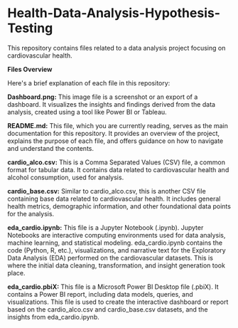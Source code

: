 # Health-Data-Analysis-Hypothesis-Testing
This repository contains files related to a data analysis project focusing on cardiovascular health.

**Files Overview**

Here's a brief explanation of each file in this repository:

**Dashboard.png:**
This image file is a screenshot or an export of a dashboard. It visualizes the insights and findings derived from the data analysis, created using a tool like Power BI or Tableau.

**README.md:**
This file, which you are currently reading, serves as the main documentation for this repository. It provides an overview of the project, explains the purpose of each file, and offers guidance on how to navigate and understand the contents.

**cardio_alco.csv:**
This is a Comma Separated Values (CSV) file, a common format for tabular data. It contains data related to cardiovascular health and alcohol consumption, used for analysis.

**cardio_base.csv:**
Similar to cardio_alco.csv, this is another CSV file containing base data related to cardiovascular health. It includes general health metrics, demographic information, and other foundational data points for the analysis.

**eda_cardio.ipynb:**
This file is a Jupyter Notebook (.ipynb). Jupyter Notebooks are interactive computing environments used for data analysis, machine learning, and statistical modeling. eda_cardio.ipynb contains the code (Python, R, etc.), visualizations, and narrative text for the Exploratory Data Analysis (EDA) performed on the cardiovascular datasets. This is where the initial data cleaning, transformation, and insight generation took place.

**eda_cardio.pbiX:**
This file is a  Microsoft Power BI Desktop file (.pbiX). It contains a Power BI report, including data models, queries, and visualizations. This file is used to create the interactive dashboard or report based on the cardio_alco.csv and cardio_base.csv datasets, and the insights from eda_cardio.ipynb.

